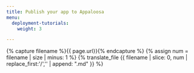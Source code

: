 ```yaml
---
title: Publish your app to Appaloosa
menu:
  deployment-tutorials:
    weight: 3

---
```

{% capture filename %}{{ page.url}}{% endcapture %}
{% assign num = filename | size | minus: 1 %}
{% translate_file {{ filename | slice: 0, num | replace_first:'/','' | append: ".md" }} %}